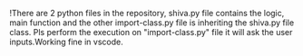 !There are 2 python files in the repository, shiva.py file contains the logic, main function and the other import-class.py file is inheriting the shiva.py file class.
Pls perform the execution on "import-class.py" file it will ask the user inputs.Working fine in vscode.
